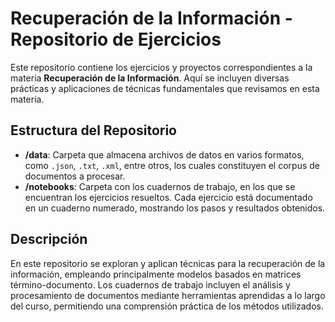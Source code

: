 # Recuperación de la Información - Repositorio de Ejercicios

Este repositorio contiene los ejercicios y proyectos correspondientes a la materia **Recuperación de la Información**. Aquí se incluyen diversas prácticas y aplicaciones de técnicas fundamentales que revisamos en esta materia.

## Estructura del Repositorio

- **/data**: Carpeta que almacena archivos de datos en varios formatos, como `.json`, `.txt`, `.xml`, entre otros, los cuales constituyen el corpus de documentos a procesar.
- **/notebooks**: Carpeta con los cuadernos de trabajo, en los que se encuentran los ejercicios resueltos. Cada ejercicio está documentado en un cuaderno numerado, mostrando los pasos y resultados obtenidos.

## Descripción

En este repositorio se exploran y aplican técnicas para la recuperación de la información, empleando principalmente modelos basados en matrices término-documento. Los cuadernos de trabajo incluyen el análisis y procesamiento de documentos mediante herramientas aprendidas a lo largo del curso, permitiendo una comprensión práctica de los métodos utilizados.
